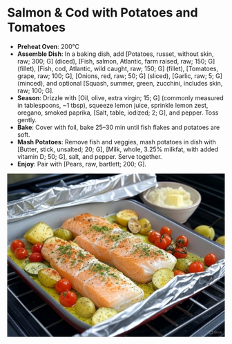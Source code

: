 # Salmon & Cod with Potatoes and Tomatoes

- **Preheat Oven**: 200°C
- **Assemble Dish**: In a baking dish, add [Potatoes, russet, without skin, raw; 300; G] (diced), [Fish, salmon, Atlantic, farm raised, raw; 150; G] (fillet), [Fish, cod, Atlantic, wild caught, raw; 150; G] (fillet), [Tomatoes, grape, raw; 100; G], [Onions, red, raw; 50; G] (sliced), [Garlic, raw; 5; G] (minced), and optional [Squash, summer, green, zucchini, includes skin, raw; 100; G].
- **Season**: Drizzle with [Oil, olive, extra virgin; 15; G] (commonly measured in tablespoons, ~1 tbsp), squeeze lemon juice, sprinkle lemon zest, oregano, smoked paprika, [Salt, table, iodized; 2; G], and pepper. Toss gently.
- **Bake**: Cover with foil, bake 25–30 min until fish flakes and potatoes are soft.
- **Mash Potatoes**: Remove fish and veggies, mash potatoes in dish with [Butter, stick, unsalted; 20; G], [Milk, whole, 3.25% milkfat, with added vitamin D; 50; G], salt, and pepper. Serve together.
- **Enjoy**: Pair with [Pears, raw, bartlett; 200; G].

![Salmon & Cod](../meals/images/Salmon&Cod.jpg)